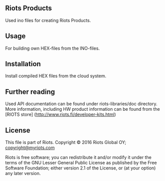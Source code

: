 ## Riots Products

Used ino files for creating Riots Products.

## Usage

For building own HEX-files from the INO-files.

## Installation

Install compiled HEX files from the cloud system.

## Further reading

Used API documentation can be found under riots-libraries/doc directory.
More information, including HW product information can be found from the [RIOTS store] (http://www.riots.fi/developer-kits.html)

## License

This file is part of Riots.
Copyright © 2016 Riots Global OY; <copyright@myriots.com>

Riots is free software; you can redistribute it and/or modify it under the terms of the GNU Lesser General Public License
as published by the Free Software Foundation; either version 2.1 of the License, or (at your option) any later version.
